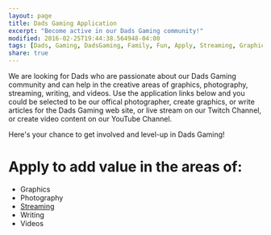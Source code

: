 ```yaml
---
layout: page
title: Dads Gaming Application
excerpt: "Become active in our Dads Gaming community!"
modified: 2016-02-25T19:44:38.564948-04:00
tags: [Dads, Gaming, DadsGaming, Family, Fun, Apply, Streaming, Graphics, YouTube, Photography, Community Manager]
share: true
---
```


We are looking for Dads who are passionate about our Dads Gaming community and can help in the creative areas of graphics, photography, streaming, writing, and videos. Use the application links below and you could be selected to be our offical photographer, create graphics, or write articles for the Dads Gaming web site, or live stream on our Twitch Channel, or create video content on our YouTube Channel.

Here's your chance to get involved and level-up in Dads Gaming!

<h1>Apply to add value in the areas of:</h1>

<ul class="post-list">
  <li>Graphics</li>
  <li>Photography</li>
  <li><a href="{{ site.url }}/apply/streaming">Streaming</a></li>
  <li>Writing</li>
  <li>Videos</li>
</ul>
